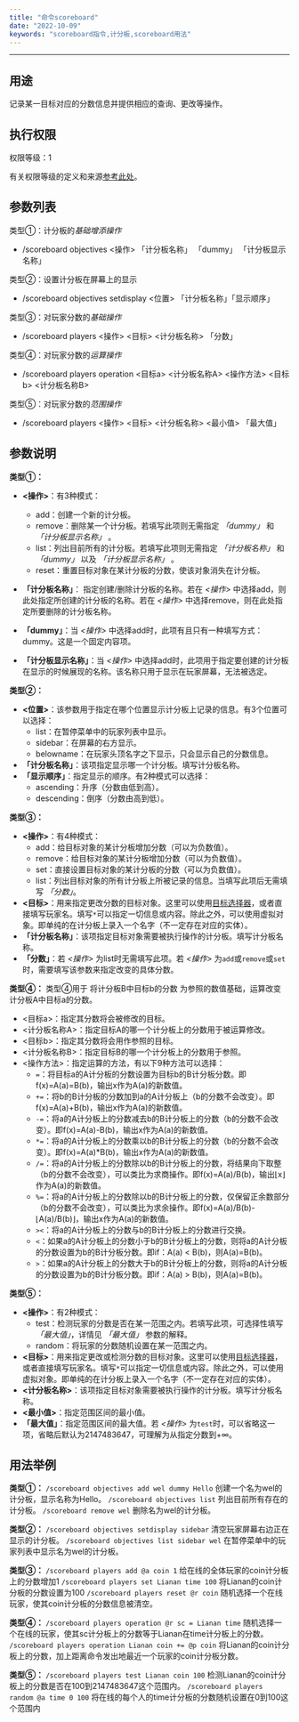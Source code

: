 ```yaml
---
title: "命令scoreboard"
date: "2022-10-09"
keywords: "scoreboard指令,计分板,scoreboard用法"
---
```


---

## 用途

记录某一目标对应的分数信息并提供相应的查询、更改等操作。

## 执行权限

权限等级：1

有关权限等级的定义和来源[参考此处](/commands/权限等级 "参考此处")。

## 参数列表

类型①：计分板的*基础增添操作*

- /scoreboard objectives <操作> 「计分板名称」 「dummy」 「计分板显示名称」

类型②：设置计分板在屏幕上的显示

- /scoreboard objectives setdisplay <位置> 「计分板名称」「显示顺序」

类型③：对玩家分数的*基础操作*

- /scoreboard players <操作> <目标> <计分板名称> 「分数」

类型④：对玩家分数的*运算操作*

- /scoreboard players operation  <目标a> <计分板名称A> <操作方法> <目标b> <计分板名称B>

类型⑤：对玩家分数的*范围操作*

- /scoreboard players <操作> <目标> <计分板名称> <最小值> 「最大值」

## 参数说明

**类型①：**

- **<操作>**：有3种模式：
  - add：创建一个新的计分板。
  - remove：删除某一个计分板。若填写此项则无需指定 *「dummy」* 和 *「计分板显示名称」* 。
  - list：列出目前所有的计分板。若填写此项则无需指定 *「计分板名称」* 和  *「dummy」* 以及 *「计分板显示名称」* 。
  - reset：重置目标对象在某计分板的分数，使该对象消失在计分板。
- **「计分板名称」**： 指定创建/删除计分板的名称。若在 *<操作>* 中选择add，则此处指定所创建的计分板的名称。若在 *<操作>* 中选择remove，则在此处指定所要删除的计分板名称。

- **「dummy」**：当 *<操作>* 中选择add时，此项有且只有一种填写方式：dummy。这是一个固定内容项。

- **「计分板显示名称」**：当 *<操作>* 中选择add时，此项用于指定要创建的计分板在显示的时候展现的名称。该名称只用于显示在玩家屏幕，无法被选定。

**类型②：**

- **<位置>**：该参数用于指定在哪个位置显示计分板上记录的信息。有3个位置可以选择：
  - list：在暂停菜单中的玩家列表中显示。
  - sidebar：在屏幕的右方显示。
  - belowname：在玩家头顶名字之下显示，只会显示自己的分数信息。
- **「计分板名称」**：该项指定显示哪一个计分板。填写计分板名称。
- **「显示顺序」**：指定显示的顺序。有2种模式可以选择：
  - ascending：升序（分数由低到高）。
  - descending：倒序（分数由高到低）。

**类型③：**

- **<操作>**：有4种模式：
  - add：给目标对象的某计分板增加分数（可以为负数值）。
  - remove：给目标对象的某计分板增加分数（可以为负数值）。
  - set：直接设置目标对象的某计分板的分数（可以为负数值）。
  - list：列出目标对象的所有计分板上所被记录的信息。当填写此项后无需填写 *「分数」*。
- **<目标>**：用来指定更改分数的目标对象。这里可以使用[目标选择器](/commands/目标选择器 "目标选择器")，或者直接填写玩家名。填写`*`可以指定一切信息或内容。除此之外，可以使用虚拟对象。即单纯的在计分板上录入一个名字（不一定存在对应的实体）。
- **「计分板名称」**：该项指定目标对象需要被执行操作的计分板。填写计分板名称。
- **「分数」**：若 *<操作>* 为list时无需填写此项。若 *<操作>* 为`add`或`remove`或`set`时，需要填写该参数来指定改变的具体分数。

**类型④：**
类型④用于 将计分板B中目标b的分数 为参照的数值基础，运算改变 计分板A中目标a的分数。

- <目标a>：指定其分数将会被修改的目标。
- <计分板名称A>：指定目标A的哪一个计分板上的分数用于被运算修改。
- <目标b>：指定其分数将会用作参照的目标。
- <计分板名称B>：指定目标B的哪一个计分板上的分数用于参照。
- <操作方法>：指定运算的方法，有以下9种方法可以选择：
  - `=`：将目标a的A计分板的分数设置为目标b的B计分板分数。即f(x)=A(a)=B(b)，输出x作为A(a)的新数值。
  - `+=`：将b的B计分板的分数加到a的A计分板上（b的分数不会改变）。即f(x)=A(a)+B(b)，输出x作为A(a)的新数值。
  - `-=`：将a的A计分板上的分数减去b的B计分板上的分数（b的分数不会改变）。即f(x)=A(a)-B(b)，输出x作为A(a)的新数值。
  - `*=`：将a的A计分板上的分数乘以b的B计分板上的分数（b的分数不会改变）。即f(x)=A(a)*B(b)，输出x作为A(a)的新数值。
  - `/=`：将a的A计分板上的分数除以b的B计分板上的分数，将结果向下取整（b的分数不会改变），可以类比为求商操作。即f(x)=A(a)/B(b)，输出⌊x⌋作为A(a)的新数值。
  - `%=`：将a的A计分板上的分数除以b的B计分板上的分数，仅保留正余数部分（b的分数不会改变），可以类比为求余操作。即f(x)=A(a)/B(b)-⌊A(a)/B(b)⌋，输出x作为A(a)的新数值。
  - `><`：将a的A计分板上的分数与b的B计分板上的分数进行交换。
  - `<`：如果a的A计分板上的分数小于b的B计分板上的分数，则将a的A计分板的分数设置为b的B计分板分数。即if：A(a) < B(b)，则A(a)=B(b)。
  - `>`：如果a的A计分板上的分数大于b的B计分板上的分数，则将a的A计分板的分数设置为b的B计分板分数。即if：A(a) > B(b)，则A(a)=B(b)。

**类型⑤：**

- **<操作>**：有2种模式：
  - test：检测玩家的分数是否在某一范围之内。若填写此项，可选择性填写 *「最大值」*，详情见 *「最大值」* 参数的解释。
  - random：将玩家的分数随机设置在某一范围之内。
- **<目标>**：用来指定更改或检测分数的目标对象。这里可以使用[目标选择器](/commands/目标选择器 "目标选择器")，或者直接填写玩家名。填写`*`可以指定一切信息或内容。除此之外，可以使用虚拟对象。即单纯的在计分板上录入一个名字（不一定存在对应的实体）。
- **<计分板名称>**：该项指定目标对象需要被执行操作的计分板。填写计分板名称。
- **<最小值>**：指定范围区间的最小值。
- **「最大值」**：指定范围区间的最大值。若 *<操作>* 为`test`时，可以省略这一项，省略后默认为2147483647，可理解为从指定分数到+∞。

## 用法举例

**类型①：**
`/scoreboard objectives add wel dummy Hello` 创建一个名为wel的计分板，显示名称为Hello。
`/scoreboard objectives list` 列出目前所有存在的计分板。
`/scoreboard remove wel` 删除名为wel的计分板。

**类型②：**
`/scoreboard objectives setdisplay sidebar` 清空玩家屏幕右边正在显示的计分板。
`/scoreboard objectives list sidebar wel` 在暂停菜单中的玩家列表中显示名为wel的计分板。

**类型③：**
`/scoreboard players add @a coin 1` 给在线的全体玩家的coin计分板上的分数增加1
`/scoreboard players set Lianan time 100` 将Lianan的coin计分板的分数设置为100
`/scoreboard players reset @r coin` 随机选择一个在线玩家，使其coin计分板的分数信息被清空。

**类型④：**
`/scoreboard players operation @r sc = Lianan time` 随机选择一个在线的玩家，使其sc计分板上的分数等于Lianan在time计分板上的分数。
`/scoreboard players operation Lianan coin += @p coin` 将Lianan的coin计分板上的分数，加上距离命令发出地最近一个玩家的coin计分板分数。

**类型⑤：**
`/scoreboard players test Lianan coin 100` 检测Lianan的coin计分板上的分数是否在100到2147483647这个范围内。
`/scoreboard players random @a time 0 100` 将在线的每个人的time计分板的分数随机设置在0到100这个范围内
